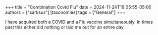 +++
title = "Combination Covid Flu" 
date = 2024-11-24T16:05:55-05:00
authors = ["sarksus"]
[taxonomies]
tags = ["General"]
+++

I have acquired both a COVID and a Flu vaccine simultaneously. In times past this either did nothing or laid me out for an entire day.